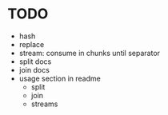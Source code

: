 # TODO
- hash
- replace
- stream: consume in chunks until separator
- split docs
- join docs
- usage section in readme 
  - split
  - join
  - streams
